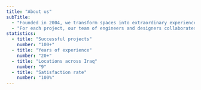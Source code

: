 ```yaml
---
title: "About us"
subTitle:
  - "Founded in 2004, we transform spaces into extraordinary experiences that elevate the human spirit. Our unique approach seamlessly blends engineering precision with interior design artistry, creating captivating environments that inspire and innovate."
  - "For each project, our team of engineers and designers collaborates closely with clients to translate their aspirations into reality. We craft spaces that harmonize functionality, innovation, and aesthetic beauty, delivering environments that transcend the ordinary and leave lasting impressions."
statistics:
  - title: "Successful projects"
    number: "100+"
  - title: "Years of experience"
    number: "20+"
  - title: "Locations across Iraq"
    number: "9"
  - title: "Satisfaction rate"
    number: "100%"
---
```

